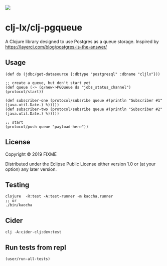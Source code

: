 ![](https://github.com/clj-lx/clj-pgqueue/workflows/Clojure%20CI/badge.svg)
# clj-lx/clj-pgqueue

A Clojure library designed to use Postgres as a queue storage.
Inspired by https://layerci.com/blog/postgres-is-the-answer/

## Usage

	(def ds (jdbc/get-datasource {:dbtype "postgresql" :dbname "cljlx"}))

	;; create a queue, but don't start yet
	(def queue (-> (q/new->PGQueue ds "jobs_status_channel") (protocol/start))
	
	(def subscriber-one (protocol/subsribe queue #(println "Subscriber #1" (java.util.Date.) %)))))
	(def subscriber-two (protocol/subsribe queue #(println "Subscriber #2" (java.util.Date.) %)))))
    
    ;; start
	(protocol/push queue "payload-here"))

## License

Copyright © 2019 FIXME

Distributed under the Eclipse Public License either version 1.0 or (at
your option) any later version.


## Testing

	clojure  -R:test -A:test-runner -m kaocha.runner
    ;; or
    ./bin/kaocha



## Cider

	clj -A:cider-clj:dev:test
    
    
## Run tests from repl

    (user/run-all-tests)

